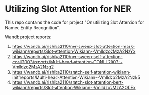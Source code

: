 # Utilizing Slot Attention for NER

This repo contains the code for project "On utilizing Slot Attention for Named Entity Recognition".

Wandb project reports:
1. https://wandb.ai/rishika2110/ner-sweep-slot-attention-mask-wikiann/reports/Slot-Attention-Wikiann--Vmlldzo2MzA2NzYx
2. https://wandb.ai/rishika2110/ner-sweep-self-attention-conll2003/reports/Multi-head-attention-CONLL2003--Vmlldzo2MzA2Nzg2
3. https://wandb.ai/rishika2110/sratch-self-attention-wikiann-init/reports/Multi-head-Attention-Wikiann--Vmlldzo2MzA2Nzk5
4. https://wandb.ai/rishika2110/sratch-slot-attention-bert-wikiann/reports/Slot-attention-Wikiann--Vmlldzo2MzA2ODEx
